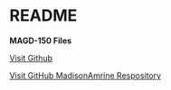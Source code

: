 
# README
**MAGD-150 Files**

[Visit Github](www.github.com)

[Visit GitHub MadisonAmrine Respository](https://github.com/madisonamrine/README)
